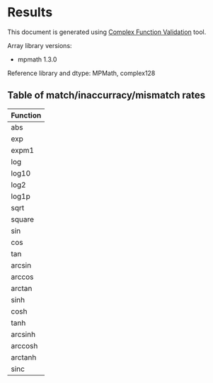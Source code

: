 
# Results

This document is generated using [Complex Function Validation](https://github.com/pearu/complex_function_validation) tool.

Array library versions:
- mpmath 1.3.0

Reference library and dtype: MPMath, complex128

## Table of match/inaccurracy/mismatch rates

 | Function | 
 | :---- | 
 | abs | 
 | exp | 
 | expm1 | 
 | log | 
 | log10 | 
 | log2 | 
 | log1p | 
 | sqrt | 
 | square | 
 | sin | 
 | cos | 
 | tan | 
 | arcsin | 
 | arccos | 
 | arctan | 
 | sinh | 
 | cosh | 
 | tanh | 
 | arcsinh | 
 | arccosh | 
 | arctanh | 
 | sinc | 
